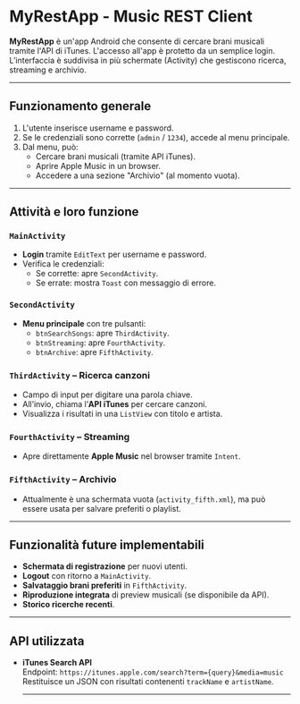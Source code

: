 #  MyRestApp - Music REST Client

**MyRestApp** è un'app Android che consente di cercare brani musicali tramite l'API di iTunes. L'accesso all'app è protetto da un semplice login. L’interfaccia è suddivisa in più schermate (Activity) che gestiscono ricerca, streaming e archivio.

---

##  Funzionamento generale

1. L'utente inserisce username e password.
2. Se le credenziali sono corrette (`admin` / `1234`), accede al menu principale.
3. Dal menu, può:
   - Cercare brani musicali (tramite API iTunes).
   - Aprire Apple Music in un browser.
   - Accedere a una sezione "Archivio" (al momento vuota).

---

##  Attività e loro funzione

### `MainActivity`
- **Login** tramite `EditText` per username e password.
- Verifica le credenziali:
  - Se corrette: apre `SecondActivity`.
  - Se errate: mostra `Toast` con messaggio di errore.

### `SecondActivity`
- **Menu principale** con tre pulsanti:
  -  `btnSearchSongs`: apre `ThirdActivity`.
  -  `btnStreaming`: apre `FourthActivity`.
  -  `btnArchive`: apre `FifthActivity`.

### `ThirdActivity` – Ricerca canzoni
- Campo di input per digitare una parola chiave.
- All’invio, chiama l’**API iTunes** per cercare canzoni.
- Visualizza i risultati in una `ListView` con titolo e artista.

### `FourthActivity` – Streaming
- Apre direttamente **Apple Music** nel browser tramite `Intent`.

### `FifthActivity` – Archivio
- Attualmente è una schermata vuota (`activity_fifth.xml`), ma può essere usata per salvare preferiti o playlist.

---

##  Funzionalità future implementabili

-  **Schermata di registrazione** per nuovi utenti.
-  **Logout** con ritorno a `MainActivity`.
-  **Salvataggio brani preferiti** in `FifthActivity`.
-  **Riproduzione integrata** di preview musicali (se disponibile da API).
-  **Storico ricerche recenti**.


---

##  API utilizzata

- **iTunes Search API**  
  Endpoint: `https://itunes.apple.com/search?term={query}&media=music`  
  Restituisce un JSON con risultati contenenti `trackName` e `artistName`.

  ---

